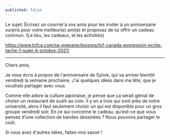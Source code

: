 ```yaml
---
published: false
---
```

Le sujet: Écrivez un courriel à vos amis pour les inviter à un anniversaire surpris pour votre meilleur(e) ami(e) et proposez de lui offrir un cadeau commun. (Le lieu, les cadeaux, et les activitiés)

https://www.tcfca.com/se-preparer/lessons/tcf-canada-expression-ecrite-tache-1-sujet-4-octobre-2021/

---

Chers amis,

Je vous écris à propos de l'anniversaire de Sylvie, qui va arriver bientôt vendredi la semaine prochaine. J'ai quelques idées dans ma tête, que je voudrais partager avec vous.

Comme elle adore la culture japonaise, je pense que ça serait génial de choisir un restaurant de sushi au coin. Il y en a trois qui sont près de notre université, alors il faut seulement choisir un qui est disponible pour un gros groupe vendredi soir. En ce qui concerne le cadeau, qu'est-ce que vous pensez d'une collection de bandes dessinées ? Nous pouvons partager le coût.

Si vous avez d'autres idées, faites-moi savoir !
